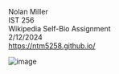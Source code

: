 Nolan Miller </br>
IST 256      </br>
Wikipedia Self-Bio Assignment </br>
2/12/2024 </br>
https://ntm5258.github.io/ </br>

![image](https://github.com/ntm5258/ntm5258.github.io/assets/159807946/4d960593-d510-41ce-b29b-19dcea0bc353)
